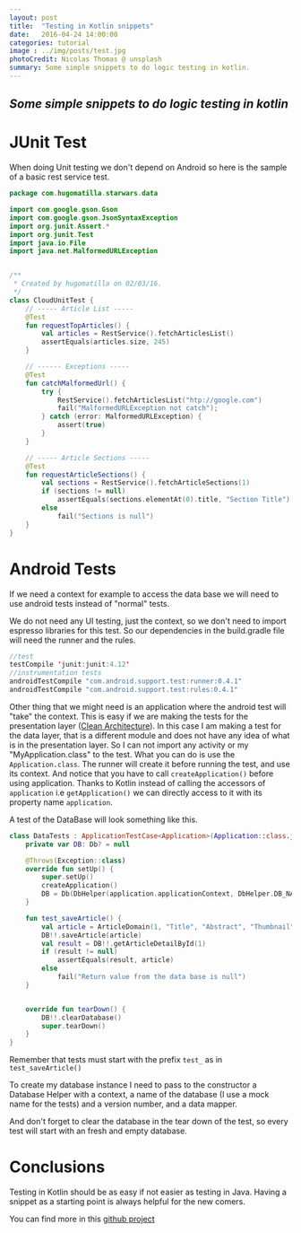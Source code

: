 ```yaml
---
layout: post
title:  "Testing in Kotlin snippets"
date:   2016-04-24 14:00:00
categories: tutorial
image : ../img/posts/test.jpg
photoCredit: Nicolas Thomas @ unsplash
summary: Some simple snippets to do logic testing in kotlin.
---
```


## _Some simple snippets to do logic testing in kotlin_

<!-- ![Alternative text](../favicon.png) -->


# JUnit Test

When doing Unit testing we don't depend on Android so here is the sample of a basic rest service test.

```kotlin
package com.hugomatilla.starwars.data

import com.google.gson.Gson
import com.google.gson.JsonSyntaxException
import org.junit.Assert.*
import org.junit.Test
import java.io.File
import java.net.MalformedURLException


/**
 * Created by hugomatilla on 02/03/16.
 */
class CloudUnitTest {
    // ----- Article List -----
    @Test
    fun requestTopArticles() {
        val articles = RestService().fetchArticlesList()
        assertEquals(articles.size, 245)
    }

    // ------ Exceptions -----
    @Test
    fun catchMalformedUrl() {
        try {
            RestService().fetchArticlesList("htp://google.com")
            fail("MalformedURLException not catch");
        } catch (error: MalformedURLException) {
            assert(true)
        }
    }

    // ----- Article Sections -----
    @Test
    fun requestArticleSections() {
        val sections = RestService().fetchArticleSections(1)
        if (sections != null)
            assertEquals(sections.elementAt(0).title, "Section Title")
        else
            fail("Sections is null")
    }
}
```

# Android Tests

If we need a context for example to access the data base we will need to use android tests instead of "normal" tests.

We do not need any UI testing, just the context, so we don't need to import espresso libraries for this test. 
So our dependencies in the build.gradle file will need the runner and the rules.

```kotlin
//test
testCompile 'junit:junit:4.12'
//instrumentation tests
androidTestCompile "com.android.support.test:runner:0.4.1"
androidTestCompile "com.android.support.test:rules:0.4.1"
```

Other thing that we might need is an application where the android test will "take" the context. This is easy if we are making the tests for the presentation layer ([Clean Architecture](https://blog.8thlight.com/uncle-bob/2012/08/13/the-clean-architecture.html)). In this case I am making a test for the data layer, that is a different module and does not have any idea of what is in the presentation layer. So I can not import any activity or my "MyApplication.class" to the test.
What you can do is use the `Application.class`. The runner will create it before running the test, and use its context. 
And notice that you have to call `createApplication()` before using application.
Thanks to Kotlin instead of calling the accessors of `application` i.e `getApplication()` we can directly access to it with its property name `application`.

A test of the DataBase will look something like this.

```kotlin
class DataTests : ApplicationTestCase<Application>(Application::class.java) {
    private var DB: Db? = null

    @Throws(Exception::class)
    override fun setUp() {
        super.setUp()
        createApplication()
        DB = Db(DbHelper(application.applicationContext, DbHelper.DB_NAME_MOCK, 1), DbMapper())
    }

    fun test_saveArticle() {
        val article = ArticleDomain(1, "Title", "Abstract", "Thumbnail", 1, 2, "Url", "Type", emptyList())
        DB!!.saveArticle(article)
        val result = DB!!.getArticleDetailById(1)
        if (result != null)
            assertEquals(result, article)
        else
            fail("Return value from the data base is null")
    }


    override fun tearDown() {
        DB!!.clearDatabase()
        super.tearDown()
    }
}

```

Remember that tests must start with the prefix `test_` as in `test_saveArticle()`

To create my database instance I need to pass to the constructor a Database Helper with a context, a name of the database (I use a mock name for the tests) and a version number, and a data mapper.

And don't forget to clear the database in the tear down of the test, so every test will start with an fresh and empty database.

# Conclusions
Testing in Kotlin should be as easy if not easier as testing in Java. Having a snippet as a starting point is always helpful for the new comers.


You can find more in this [github project](https://github.com/HugoMatilla/StarWars-TheKotlinAwakens)
